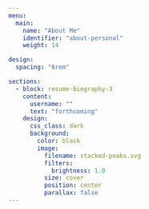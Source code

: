 ```yaml
---
menu:
  main:
    name: "About Me"
    identifier: "about-personal"
    weight: 14

design:
  spacing: "6rem"

sections:
  - block: resume-biography-3
    content:
      username: ""
      text: "forthcoming"
    design:
      css_class: dark
      background:
        color: black
        image:
          filename: stacked-peaks.svg
          filters:
            brightness: 1.0
          size: cover
          position: center
          parallax: false
---
```

